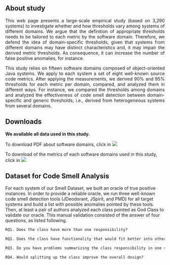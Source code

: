 ## About study

<p align="justify">This web page presents a large-scale empirical study (based on 3,290 systems) to investigate whether and how thresholds vary among systems of different domains. We argue that the definition of appropriate thresholds needs to be tailored to each metric by the software domain. Therefore, we defend the idea of domain-specific thresholds, given that systems from different domains may have distinct characteristics and, it may impair the derived metric thresholds. As consequence, it can increase the number of false positive anomalies, for instance.</p> 


<p align="justify">This study relies on fifteen software domains composed of object-oriented Java systems. We apply to each system a set of eight well-known source code metrics. After applying the measurements, we derived 90% and 95% thresholds for each metric per domain, compared, and analyzed them in different ways. For instance, we compared the thresholds among domains and analyzed the effectiveness of code smell detection between domain-specific and generic thresholds; i.e., derived from heterogeneous systems from several domains. </p>

## Downloads

**We available all data used in this study.**

To download PDF about software domains, click in <a href="https://github.com/labsoft-ufmg/techdebt-2018/raw/master/Data/Oracle.pdf" download="Download"><img src="https://cdn2.iconfinder.com/data/icons/snipicons/5000/download-alt-48.png" /></a>

To download of the metrics of each  software domains used in this study, click in <a href="https://github.com/labsoft-ufmg/techdebt-2018/tree/master/Data/Metrics" target="_blank"><img src="https://cdn2.iconfinder.com/data/icons/snipicons/5000/download-alt-48.png" /></a>

## Dataset for Code Smell Analysis

For each system of our Smell Dataset, we built an oracle of true positive instances. In order to provide a reliable oracle, we run three well-known code smell detection tools (JDeodorant, JSpirit, and PMD) for all target systems and build a list with possible anomalies pointed by these tools. Then, at least a pair of authors analyzed each class pointed as God Class to validate our oracle. This manual validation consisted of the answer of four questions, as listed following.

```markdown
RQ1. Does the class have more than one responsibility?

RQ2. Does the class have functionality that would fit better into other classes?

RQ3. Do you have problems summarizing the class responsibility in one sentence?

RQ4. Would splitting up the class improve the overall design?
```
